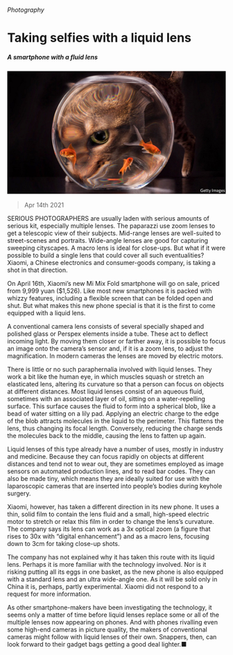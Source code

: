 ###### Photography

# Taking selfies with a liquid lens 

##### A smartphone with a fluid lens 

![image](images/20210417_stp503.jpg) 

> Apr 14th 2021 

SERIOUS PHOTOGRAPHERS are usually laden with serious amounts of serious kit, especially multiple lenses. The paparazzi use zoom lenses to get a telescopic view of their subjects. Mid-range lenses are well-suited to street-scenes and portraits. Wide-angle lenses are good for capturing sweeping cityscapes. A macro lens is ideal for close-ups. But what if it were possible to build a single lens that could cover all such eventualities? Xiaomi, a Chinese electronics and consumer-goods company, is taking a shot in that direction.

On April 16th, Xiaomi’s new Mi Mix Fold smartphone will go on sale, priced from 9,999 yuan ($1,526). Like most new smartphones it is packed with whizzy features, including a flexible screen that can be folded open and shut. But what makes this new phone special is that it is the first to come equipped with a liquid lens.


A conventional camera lens consists of several specially shaped and polished glass or Perspex elements inside a tube. These act to deflect incoming light. By moving them closer or farther away, it is possible to focus an image onto the camera’s sensor and, if it is a zoom lens, to adjust the magnification. In modern cameras the lenses are moved by electric motors.

There is little or no such paraphernalia involved with liquid lenses. They work a bit like the human eye, in which muscles squash or stretch an elasticated lens, altering its curvature so that a person can focus on objects at different distances. Most liquid lenses consist of an aqueous fluid, sometimes with an associated layer of oil, sitting on a water-repelling surface. This surface causes the fluid to form into a spherical blob, like a bead of water sitting on a lily pad. Applying an electric charge to the edge of the blob attracts molecules in the liquid to the perimeter. This flattens the lens, thus changing its focal length. Conversely, reducing the charge sends the molecules back to the middle, causing the lens to fatten up again.

Liquid lenses of this type already have a number of uses, mostly in industry and medicine. Because they can focus rapidly on objects at different distances and tend not to wear out, they are sometimes employed as image sensors on automated production lines, and to read bar codes. They can also be made tiny, which means they are ideally suited for use with the laparoscopic cameras that are inserted into people’s bodies during keyhole surgery.

Xiaomi, however, has taken a different direction in its new phone. It uses a thin, solid film to contain the lens fluid and a small, high-speed electric motor to stretch or relax this film in order to change the lens’s curvature. The company says its lens can work as a 3x optical zoom (a figure that rises to 30x with “digital enhancement”) and as a macro lens, focusing down to 3cm for taking close-up shots.

The company has not explained why it has taken this route with its liquid lens. Perhaps it is more familiar with the technology involved. Nor is it risking putting all its eggs in one basket, as the new phone is also equipped with a standard lens and an ultra wide-angle one. As it will be sold only in China it is, perhaps, partly experimental. Xiaomi did not respond to a request for more information.

As other smartphone-makers have been investigating the technology, it seems only a matter of time before liquid lenses replace some or all of the multiple lenses now appearing on phones. And with phones rivalling even some high-end cameras in picture quality, the makers of conventional cameras might follow with liquid lenses of their own. Snappers, then, can look forward to their gadget bags getting a good deal lighter.■

